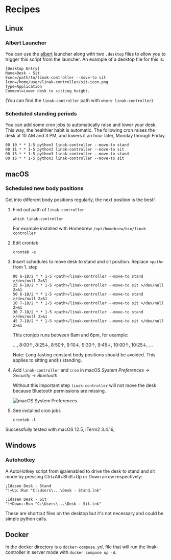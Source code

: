 # Recipes

## Linux

### Albert Launcher

You can use the [albert](https://github.com/albertlauncher/albert) launcher along with two `.desktop` files to allow you to trigger this script from the launcher. An example of a desktop file for this is:

```
[Desktop Entry]
Name=Desk - Sit
Exec=/path/to/linak-controller --move-to sit
Icon=/home/user/linak-controller/sit-icon.png
Type=Application
Comment=Lower desk to sitting height.

```

(You can find the `linak-controller` path with `where linak-controller`)

### Scheduled standing periods

You can add some cron jobs to automatically raise and lower your desk. This way, the healthier habit is automatic.
The following cron raises the desk at 10 AM and 3 PM, and lowers it an hour later, Monday through Friday.

```
00 10 * * 1-5 python3 linak-controller --move-to stand
00 11 * * 1-5 python3 linak-controller --move-to sit
00 15 * * 1-5 python3 linak-controller --move-to stand
00 16 * * 1-5 python3 linak-controller --move-to sit
```

## macOS

### Scheduled new body positions

Get into different body positions regularly, the next position is the best!

1. Find out path of `linak-controller`

   ```
   which linak-controller
   ```

   For example installed with Homebrew `/opt/homebrew/bin/linak-controller`

2. Edit crontab

   ```
   crontab -e
   ```

3. Insert schedules to move desk to stand and sit position. Replace `<path>` from 1. step

   ```
   00 6-18/2 * * 1-5 <path>/linak-controller --move-to stand >/dev/null 2>&1
   25 6-18/2 * * 1-5 <path>/linak-controller --move-to sit >/dev/null 2>&1
   50 6-18/2 * * 1-5 <path>/linak-controller --move-to stand >/dev/null 2>&1
   10 7-18/2 * * 1-5 <path>/linak-controller --move-to sit >/dev/null 2>&1
   30 7-18/2 * * 1-5 <path>/linak-controller --move-to stand >/dev/null 2>&1
   45 7-18/2 * * 1-5 <path>/linak-controller --move-to sit >/dev/null 2>&1
   ```

   This cronjob runs between 6am and 6pm, for example:

   ..., 8:00↑, 8:25↓, 8:50↑, 9:10↓, 9:30↑, 9:45↓, 10:00↑, 10:25↓, ...

   Note: Long-lasting constant body positions should be avoided. This applies to sitting and(!) standing.

4. Add `linak-controller` and `cron` in macOS _System Preferences_ → _Security_ → _Bluetooth_

   Without this important step `linak-controller` will not move the desk because Bluetooth permissions are missing.

   ![macOS System Preferences](images/macos-system-preferences-security-bluetooth.png)

5. See installed cron jobs

   ```
   crontab -l
   ```

Successfully tested with macOS 12.5, iTerm2 3.4.16,

## Windows

### Autohotkey

A AutoHotkey script from @aienabled to drive the desk to stand and sit mode by pressing Ctrl+Alt+Shift+Up or Down arrow respectively:

```
;Idasen Desk - Stand
^!+Up::Run "C:\Users\...\Desk - Stand.lnk"

;Idasen Desk - Sit
^!+Down::Run "C:\Users\...\Desk - Sit.lnk"
```

These are shortcut files on the desktop but it's not necessary and could be simple python calls.

## Docker

In the docker directory is a `docker-compose.yml` file that will run the linak-controller in server mode with `docker compose up -d`.
